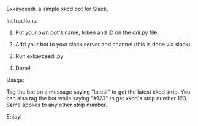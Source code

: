 Exkayceedi, a simple xkcd bot for Slack.

Instructions:

1) Put your own bot's name, token and ID on the dni.py file.

2) Add your bot to your slack server and channel (this is done via slack).

3) Run exkayceedi.py

4) Done!

Usage:

Tag the bot on a message saying "latest" to get the latest xkcd strip.
You can also tag the bot while saying "#123" to get xkcd's strip number 123. Same applies to any other strip number.

Enjoy!
